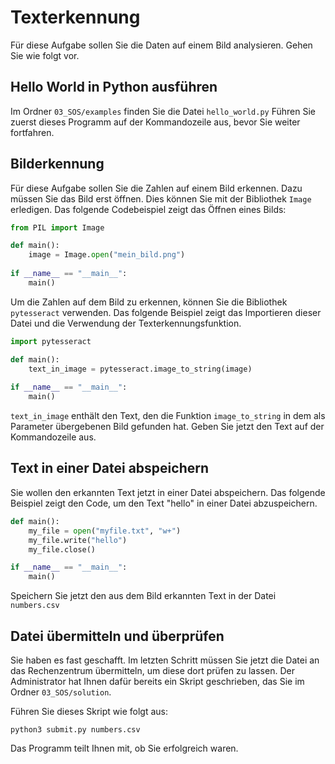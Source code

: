 # Texterkennung
Für diese Aufgabe sollen Sie die Daten auf einem Bild analysieren. Gehen Sie wie folgt vor.

## Hello World in Python ausführen
Im Ordner `03_SOS/examples` finden Sie die Datei `hello_world.py`
Führen Sie zuerst dieses Programm auf der Kommandozeile aus, bevor Sie weiter fortfahren.

## Bilderkennung
Für diese Aufgabe sollen Sie die Zahlen auf einem Bild erkennen. Dazu müssen Sie das Bild erst öffnen. Dies können Sie mit der Bibliothek `Image` erledigen. Das folgende Codebeispiel zeigt das Öffnen eines Bilds:

```python
from PIL import Image

def main():
    image = Image.open("mein_bild.png")
    
if __name__ == "__main__":
    main()
```

Um die Zahlen auf dem Bild zu erkennen, können Sie die Bibliothek `pytesseract` verwenden. Das folgende Beispiel zeigt das Importieren dieser Datei und die Verwendung der Texterkennungsfunktion.

```python
import pytesseract

def main():
    text_in_image = pytesseract.image_to_string(image)
    
if __name__ == "__main__":
    main()
```
`text_in_image` enthält den Text, den die Funktion `image_to_string` in dem als Parameter übergebenen Bild gefunden hat. Geben Sie jetzt den Text auf der Kommandozeile aus.

## Text in einer Datei abspeichern
Sie wollen den erkannten Text jetzt in einer Datei abspeichern. Das folgende Beispiel zeigt den Code, um den Text "hello" in einer Datei abzuspeichern.

```python
def main():
    my_file = open("myfile.txt", "w+")
    my_file.write("hello")
    my_file.close()

if __name__ == "__main__":
    main()
```
Speichern Sie jetzt den aus dem Bild erkannten Text in der Datei `numbers.csv`


## Datei übermitteln und überprüfen
Sie haben es fast geschafft. Im letzten Schritt müssen Sie jetzt die Datei an das Rechenzentrum übermitteln, um diese dort prüfen zu lassen. Der Administrator hat Ihnen dafür bereits ein Skript geschrieben, das Sie im Ordner `03_SOS/solution`.

Führen Sie dieses Skript wie folgt aus:
```shell
python3 submit.py numbers.csv
```
Das Programm teilt Ihnen mit, ob Sie erfolgreich waren.


